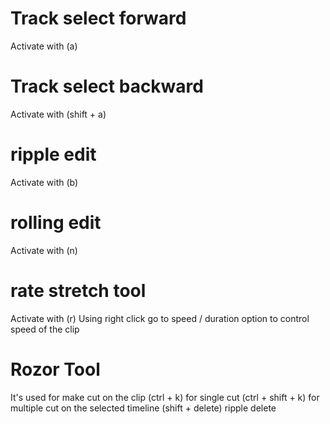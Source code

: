# Track select forward 
Activate with (a)
# Track select backward 
Activate with (shift + a)
# ripple edit 
Activate with (b)
# rolling edit
Activate with (n)
# rate stretch tool
Activate with (r)
Using right click go to speed / duration option to control speed of the clip
# Rozor Tool
It's used for make cut on the clip 
(ctrl + k) for single cut
(ctrl + shift + k) for multiple cut on the selected timeline
(shift + delete) ripple delete
